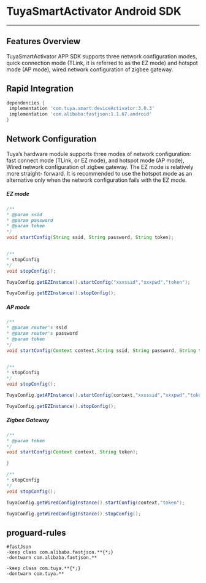 # TuyaSmartActivator Android SDK


---

## Features Overview

TuyaSmartActivator APP SDK supports three network configuration modes, quick connection mode (TLink, it is referred to as the EZ mode) and hotspot mode (AP mode),  wired network configuration of zigbee gateway.

## Rapid Integration



```groovy
dependencies {
 implementation 'com.tuya.smart:deviceActivator:3.0.3'
 implementation 'com.alibaba:fastjson:1.1.67.android'
}
```


## Network Configuration 

Tuya’s hardware module supports three modes of network configuration: fast connect mode (TLink, or EZ mode), and hotspot mode (AP mode), Wired network configuration of zigbee gateway. The EZ mode is relatively more straight- forward. It is recommended to use the hotspot mode as an alternative only when the network configuration fails with the EZ mode. 

##### EZ mode 


```java
/**
* @param ssid 
* @param password  
* @param token 
*/
void startConfig(String ssid, String password, String token);


/**
* stopConfig
*/
void stopConfig();

```

```java
TuyaConfig.getEZInstance().startConfig("xxxssid","xxxpwd","token");

TuyaConfig.getEZInstance().stopConfig();
```



##### AP mode


```java
/**
* @param router's ssid 
* @param router's password 
* @param token 
*/
void startConfig(Context context,String ssid, String password, String token);


/**
* stopConfig
*/
void stopConfig();
```

```java
TuyaConfig.getAPInstance().startConfig(context,"xxxssid","xxxpwd","token");

TuyaConfig.getEZInstance().stopConfig();
```


##### Zigbee Gateway 


```java
/**
* @param token 
*/
void startConfig(Context context, String token);

}

/**
* stopConfig
*/
void stopConfig();
```

```java
TuyaConfig.getWiredConfigInstance().startConfig(context,"token");

TuyaConfig.getWiredConfigInstance().stopConfig();
```
## proguard-rules


```
#fastJson
-keep class com.alibaba.fastjson.**{*;}
-dontwarn com.alibaba.fastjson.**

-keep class com.tuya.**{*;}
-dontwarn com.tuya.**
```